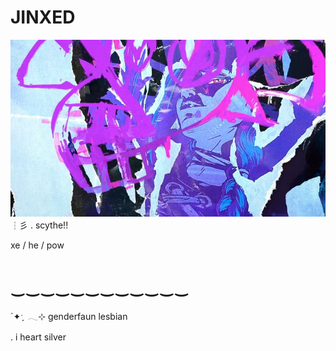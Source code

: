 # JINXED
![alt text](0f579d77acfee2e3cf28ddfc4cf0586d.jpg)
 ┆彡 . scythe!!
         
   xe / he / pow

# ‿‿‿‿‿‿‿‿‿‿‿‿

 `✦ˑ ִֶ 𓂃⊹ genderfaun lesbian

.   i heart silver
